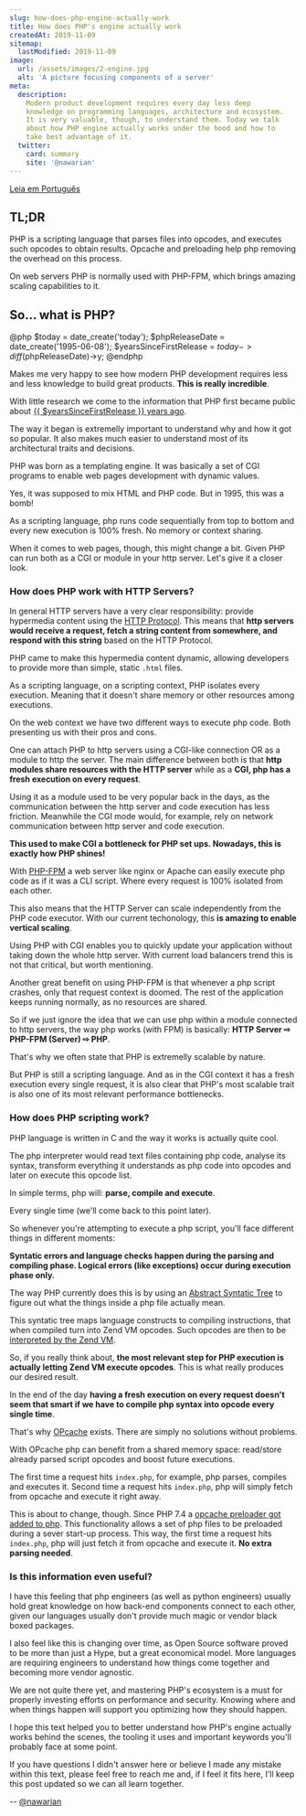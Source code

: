 ```yaml
---
slug: how-does-php-engine-actually-work
title: How does PHP's engine actually work
createdAt: 2019-11-09
sitemap:
  lastModified: 2019-11-09
image:
  url: /assets/images/2-engine.jpg
  alt: 'A picture focusing components of a server'
meta:
  description:
    Modern product development requires every day less deep
    knowledge on programming languages, architecture and ecosystem.
    It is very valuable, though, to understand them. Today we talk
    about how PHP engine actually works under the hood and how to
    take best advantage of it.
  twitter:
    card: summary
    site: '@nawarian'
---
```


[Leia em Português](/br/edicao/como-php-funciona-na-verdade/)

## TL;DR

PHP is a scripting language that parses files into opcodes,
and executes such opcodes to obtain results. Opcache and
preloading help php removing the overhead on this process.

On web servers PHP is normally used with PHP-FPM, which brings
amazing scaling capabilities to it.

## So... what is PHP?

@php
  $today = date_create('today');
  $phpReleaseDate = date_create('1995-06-08');
  $yearsSinceFirstRelease = $today->diff($phpReleaseDate)->y;
@endphp

Makes me very happy to see how modern PHP development
requires less and less knowledge to build great products.
**This is really incredible**.

With little research we come to the information that PHP
first became public about [{{ $yearsSinceFirstRelease }} years ago](https://groups.google.com/forum/#!msg/comp.infosystems.www.authoring.cgi/PyJ25gZ6z7A/M9FkTUVDfcwJ).

The way it began is extremelly important to understand
why and how it got so popular. It also makes much easier
to understand most of its architectural traits and decisions.

PHP was born as a templating engine. It was basically a set
of CGI programs to enable web pages development with dynamic
values.

Yes, it was supposed to mix HTML and PHP code. But in 1995,
this was a bomb!

As a scripting language, php runs code sequentially from
top to bottom and every new execution is 100% fresh. No
memory or context sharing.

When it comes to web pages, though, this might change a bit.
Given PHP can run both as a CGI or module in your http server.
Let's give it a closer look.

### How does PHP work with HTTP Servers?

In general HTTP servers have a very clear responsibility:
provide hypermedia content using the [HTTP Protocol](https://tools.ietf.org/html/rfc2616#page-7).
This means that **http servers would receive a request,
fetch a string content from somewhere, and respond
with this string** based on the HTTP Protocol.

PHP came to make this hypermedia content dynamic, allowing
developers to provide more than simple, static `.html` files.

As a scripting language, on a scripting context, PHP
isolates every execution. Meaning that it doesn't share
memory or other resources among executions.

On the web context we have two different ways to execute
php code. Both presenting us with their pros and cons.

One can attach PHP to http servers using a CGI-like connection
OR as a module to http the server. The main difference between
both is that **http modules share resources with the HTTP server**
while as a **CGI, php has a fresh execution on every request**.

Using it as a module used to be very popular back in the days,
as the communication between the http server and code execution
has less friction. Meanwhile the CGI mode would, for example,
rely on network communication between http server and code
execution.

**This used to make CGI a bottleneck for PHP set ups. Nowadays,
this is exactly how PHP shines!**

With [PHP-FPM](https://www.php.net/manual/en/install.fpm.php) a
web server like nginx or Apache can easily execute php code
as if it was a CLI script. Where every request is 100% isolated
from each other.

This also means that the HTTP Server can scale independently
from the PHP code executor. With our current techonology, this
**is amazing to enable vertical scaling**.

Using PHP with CGI enables you to quickly update your application
without taking down the whole http server. With current load
balancers trend this is not that critical, but worth mentioning.

Another great benefit on using PHP-FPM is that whenever a php
script crashes, only that request context is doomed. The rest
of the application keeps running normally, as no resources are
shared.

So if we just ignore the idea that we can use php within a
module connected to http servers, the way php works (with FPM)
is basically: **HTTP Server ⇨ PHP-FPM (Server) ⇨ PHP**.

That's why we often state that PHP is extremelly scalable
by nature.

But PHP is still a scripting language. And as in the CGI
context it has a fresh execution every single request, it
is also clear that PHP's most scalable trait is also one
of its most relevant performance bottlenecks.

### How does PHP scripting work?

PHP language is written in C and the way it works is actually
quite cool.

The php interpreter would read text files containing php code,
analyse its syntax, transform everything it understands
as php code into opcodes and later on execute this opcode list.

In simple terms, php will: **parse, compile and execute**.

Every single time (we'll come back to this point later).

So whenever you're attempting to execute a php script, you'll
face different things in different moments:

**Syntatic errors and language checks happen during the parsing
and compiling phase. Logical errors (like exceptions) occur
during execution phase only.**

The way PHP currently does this is by using an [Abstract Syntatic Tree](https://wiki.php.net/rfc/abstract_syntax_tree)
to figure out what the things inside a php file actually mean.

This syntatic tree maps language constructs to compiling
instructions, that when compiled turn into Zend VM opcodes.
Such opcodes are then to be [interpreted by the Zend VM](https://github.com/php/php-src/blob/master/Zend/zend_vm_def.h).

So, if you really think about, **the most relevant step for PHP
execution is actually letting Zend VM execute opcodes**. This is
what really produces our desired result.

In the end of the day **having a fresh execution on every
request doesn't seem that smart if we have to compile php
syntax into opcode every single time**.

That's why [OPcache](https://www.php.net/manual/en/intro.opcache.php)
exists. There are simply no solutions without problems.

With OPcache php can benefit from a shared memory space: read/store
already parsed script opcodes and boost future executions.

The first time a request hits `index.php`, for example, php parses,
compiles and executes it. Second time a request hits `index.php`, php
will simply fetch from opcache and execute it right away.

This is about to change, though. Since PHP 7.4 a [opcache preloader got added to php](https://wiki.php.net/rfc/preload).
This functionality allows a set of php files to be preloaded
during a sever start-up process. This way, the first time a request
hits `index.php`, php will just fetch it from opcache and execute it.
**No extra parsing needed**.

### Is this information even useful?

I have this feeling that php engineers (as well as python engineers)
usually hold great knowledge on how back-end components connect to
each other, given our languages usually don't provide much magic or
vendor black boxed packages.

I also feel like this is changing over time, as Open Source software
proved to be more than just a Hype, but a great economical model.
More languages are requiring engineers to understand how things come
together and becoming more vendor agnostic.

We are not quite there yet, and mastering PHP's ecosystem is a must
for properly investing efforts on performance and security. Knowing
where and when things happen will support you optimizing how they
should happen.

I hope this text helped you to better understand how PHP's engine
actually works behind the scenes, the tooling it uses and important
keywords you'll probably face at some point.

If you have questions I didn't answer here or believe I made any
mistake within this text, please feel free to reach me and, if I feel
it fits here, I'll keep this post updated so we can all learn
together.

<div class="align-right">
  --
  <a href="https://twitter.com/nawarian">
    @nawarian
  </a>
</div>

<script type="application/ld+json">
{
  "@context": "https://schema.org",
  "@type": "TechArticle",
  "headline": "How does PHP's engine actually work",
  "description": "Modern product development requires every day less deep knowledge on programming languages, architecture and ecosystem. It is very valuable, though, to understand them. Today we talk about how PHP engine actually works under the hood and how to take best advantage of it.",
  "image": [
    "{{ $page->getBaseUrl() }}/assets/images/2-engine.jpg"
   ],
  "datePublished": "2019-11-09T00:00:00+08:00",
  "dateModified": "2019-11-09T00:00:00+08:00",
  "author": {
    "@type": "Person",
    "name": "Nawarian Níckolas Da Silva"
  },
   "publisher": {
    "@type": "Organization",
    "name": "ThePHP Website",
    "logo": {
      "@type": "ImageObject",
      "url": "https://thephp.website/favicon.ico"
    }
  }
}
</script>
